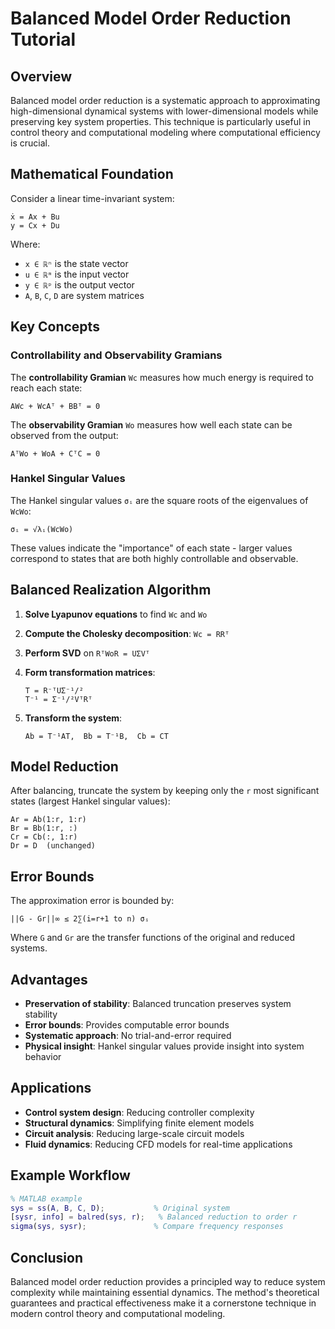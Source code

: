 # Balanced Model Order Reduction Tutorial

## Overview

Balanced model order reduction is a systematic approach to approximating high-dimensional dynamical systems with lower-dimensional models while preserving key system properties. This technique is particularly useful in control theory and computational modeling where computational efficiency is crucial.

## Mathematical Foundation

Consider a linear time-invariant system:
```
ẋ = Ax + Bu
y = Cx + Du
```

Where:
- `x ∈ ℝⁿ` is the state vector
- `u ∈ ℝᵐ` is the input vector  
- `y ∈ ℝᵖ` is the output vector
- `A`, `B`, `C`, `D` are system matrices

## Key Concepts

### Controllability and Observability Gramians

The **controllability Gramian** `Wc` measures how much energy is required to reach each state:
```
AWc + WcAᵀ + BBᵀ = 0
```

The **observability Gramian** `Wo` measures how well each state can be observed from the output:
```
AᵀWo + WoA + CᵀC = 0
```

### Hankel Singular Values

The Hankel singular values `σᵢ` are the square roots of the eigenvalues of `WcWo`:
```
σᵢ = √λᵢ(WcWo)
```

These values indicate the "importance" of each state - larger values correspond to states that are both highly controllable and observable.

## Balanced Realization Algorithm

1. **Solve Lyapunov equations** to find `Wc` and `Wo`

2. **Compute the Cholesky decomposition**: `Wc = RRᵀ`

3. **Perform SVD** on `RᵀWoR = UΣVᵀ`

4. **Form transformation matrices**:
   ```
   T = R⁻ᵀUΣ⁻¹/²
   T⁻¹ = Σ⁻¹/²VᵀRᵀ
   ```

5. **Transform the system**:
   ```
   Ab = T⁻¹AT,  Bb = T⁻¹B,  Cb = CT
   ```

## Model Reduction

After balancing, truncate the system by keeping only the `r` most significant states (largest Hankel singular values):

```
Ar = Ab(1:r, 1:r)
Br = Bb(1:r, :)
Cr = Cb(:, 1:r)
Dr = D  (unchanged)
```

## Error Bounds

The approximation error is bounded by:
```
||G - Gr||∞ ≤ 2∑(i=r+1 to n) σᵢ
```

Where `G` and `Gr` are the transfer functions of the original and reduced systems.

## Advantages

- **Preservation of stability**: Balanced truncation preserves system stability
- **Error bounds**: Provides computable error bounds
- **Systematic approach**: No trial-and-error required
- **Physical insight**: Hankel singular values provide insight into system behavior

## Applications

- **Control system design**: Reducing controller complexity
- **Structural dynamics**: Simplifying finite element models
- **Circuit analysis**: Reducing large-scale circuit models
- **Fluid dynamics**: Reducing CFD models for real-time applications

## Example Workflow

```matlab
% MATLAB example
sys = ss(A, B, C, D);           % Original system
[sysr, info] = balred(sys, r);   % Balanced reduction to order r
sigma(sys, sysr);               % Compare frequency responses
```

## Conclusion

Balanced model order reduction provides a principled way to reduce system complexity while maintaining essential dynamics. The method's theoretical guarantees and practical effectiveness make it a cornerstone technique in modern control theory and computational modeling.